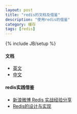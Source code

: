 ```yaml
---
layout: post
title: "redis的文档及借鉴"
description: "使用redis的借鉴"
category: 缓存
tags: [redis]
---
```

{% include JB/setup %}

#### 文档
*  [英文](http://redis.io/)  
*  [中文](http://redis.readthedocs.org/en/latest/)


#### redis实践借鉴  
*  [新浪微博 Redis 实战经验分享](http://www.xdata.me/?p=301 "redis的升华")
*  [Redis的设计与实现](http://redisbook1e-gallery.readthedocs.org/en/latest/)

